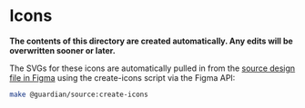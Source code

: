 # Icons

**The contents of this directory are created automatically. Any edits will be
overwritten sooner or later.**

The SVGs for these icons are automatically pulled in from the [source design file in
Figma](https://www.figma.com/file/b2qv2OMLoNCYnP01ipfrP7/%E2%97%90-Icons?node-id=55%3A2)
using the create-icons script via the Figma API:

```sh
make @guardian/source:create-icons
```
